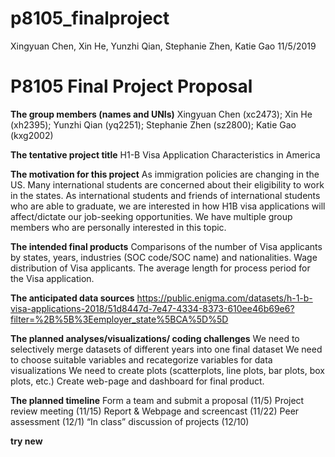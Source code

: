 p8105\_finalproject
================
Xingyuan Chen, Xin He, Yunzhi Qian, Stephanie Zhen, Katie Gao
11/5/2019

# P8105 Final Project Proposal

**The group members (names and UNIs)** Xingyuan Chen (xc2473); Xin He
(xh2395); Yunzhi Qian (yq2251); Stephanie Zhen (sz2800); Katie Gao
(kxg2002)

**The tentative project title** H1-B Visa Application Characteristics in
America

**The motivation for this project** As immigration policies are changing
in the US. Many international students are concerned about their
eligibility to work in the states. As international students and friends
of international students who are able to graduate, we are interested in
how H1B visa applications will affect/dictate our job-seeking
opportunities. We have multiple group members who are personally
interested in this topic.

**The intended final products** Comparisons of the number of Visa
applicants by states, years, industries (SOC code/SOC name) and
nationalities. Wage distribution of Visa applicants. The average length
for process period for the Visa application.

**The anticipated data sources**
<https://public.enigma.com/datasets/h-1-b-visa-applications-2018/51d8447d-7e47-4334-8373-610ee46b69e6?filter=%2B%5B%3Eemployer_state%5BCA%5D%5D>

**The planned analyses/visualizations/ coding challenges** We need to
selectively merge datasets of different years into one final dataset We
need to choose suitable variables and recategorize variables for data
visualizations We need to create plots (scatterplots, line plots, bar
plots, box plots, etc.) Create web-page and dashboard for final product.

**The planned timeline** Form a team and submit a proposal (11/5)
Project review meeting (11/15) Report & Webpage and screencast (11/22)
Peer assessment (12/1) “In class” discussion of projects (12/10)

**try new**
